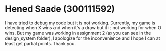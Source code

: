 # Hened Saade (300111592)
 
I have tried to debug my code but it is not working. Currently, my game is detecting when X wins and when it's a draw but it is not working for when O wins. But my game was working in assignment 2 (as you can see in the design_system folder), I apologize for the inconvenience and I hope I can at least get partial points. Thank you. 